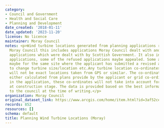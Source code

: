 ```yaml
---
category:
- Council and Government
- Health and Social Care
- Planning and Development
date_created: '2018-01-11'
date_updated: '2023-11-20'
license: No licence
maintainer: Moray Council
notes: <p>Wind turbine locations generated from planning applications received by
  Moray Council this includes applications Moray Council dealt with and Section 36
  applications which were dealt with by Scottish Government. It also includes refused
  applications, some of the refused applications maybe appealed. Some applications
  maybe for the same site where the applicant has submitted a revised application
  to change turbine size/location etc.Any turbine location co-ordinates we provide
  will not be exact locations taken from GPS or similar. The co-ordinates will be
  either calculated from plans provide by the applicant or grid co-ordinates stated
  in the application, these co-ordinates will not take into account for any micro-siting
  at construction stage. The data is provided based on the best information available
  to the council at the time of writing.</p>
organization: Moray Council
original_dataset_link: https://www.arcgis.com/home/item.html?id=3af52ce7fed049c79ba57f80c66fc1bc
records: 852
resources: []
schema: default
title: Planning Wind Turbine Locations (Moray)
---
```

